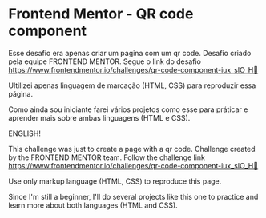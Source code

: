# Frontend Mentor - QR code component

Esse desafio era apenas criar um pagina com um qr code. Desafio criado pela equipe FRONTEND MENTOR. Segue o link do desafio https://www.frontendmentor.io/challenges/qr-code-component-iux_sIO_H🚀

Ultilizei apenas linguagem de marcação (HTML, CSS) para reproduzir essa página.

Como ainda sou iniciante farei vários projetos como esse para práticar e aprender mais sobre ambas linguagens (HTML e CSS).

ENGLISH!

This challenge was just to create a page with a qr code. Challenge created by the FRONTEND MENTOR team. Follow the challenge link https://www.frontendmentor.io/challenges/qr-code-component-iux_sIO_H🚀

Use only markup language (HTML, CSS) to reproduce this page.

Since I'm still a beginner, I'll do several projects like this one to practice and learn more about both languages (HTML and CSS).
